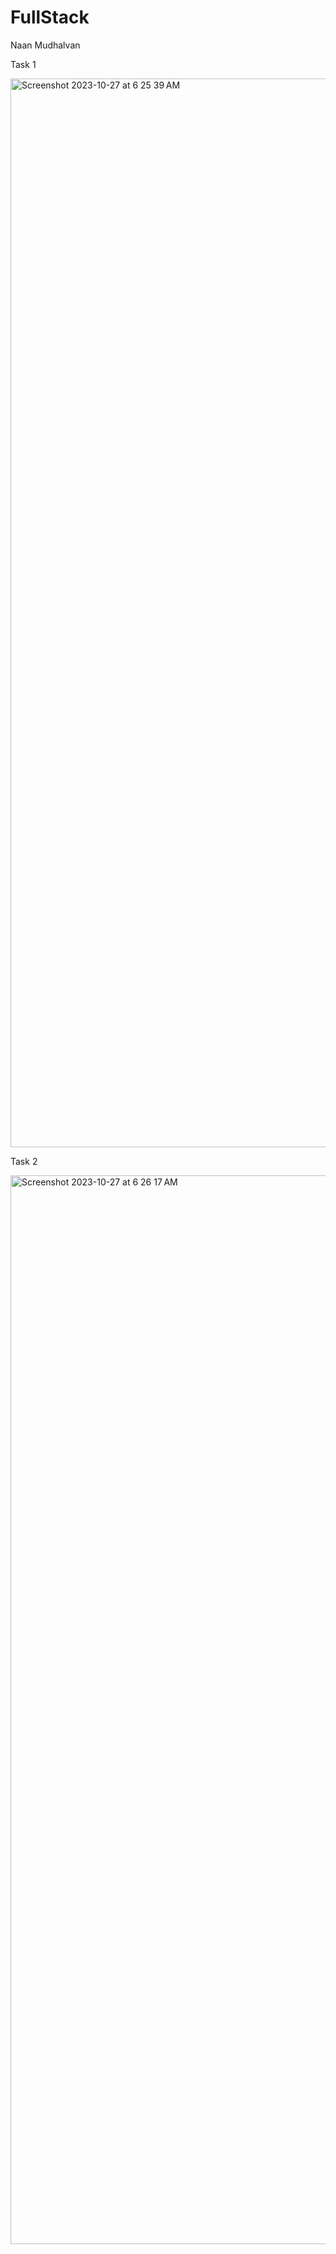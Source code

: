 # FullStack
Naan Mudhalvan



Task 1

<img width="1710" alt="Screenshot 2023-10-27 at 6 25 39 AM" src="https://github.com/kaviarasankavi/FullStack/assets/101349337/0b7405a2-ac5d-4813-bdc9-190e8690ef44">



Task 2

<img width="1710" alt="Screenshot 2023-10-27 at 6 26 17 AM" src="https://github.com/kaviarasankavi/FullStack/assets/101349337/c073a00a-8401-4bc9-878f-0d31f878e122">
